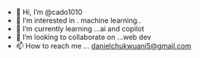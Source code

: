 - 👋 Hi, I’m @cado1010
- 👀 I’m interested in . machine learning..
- 🌱 I’m currently learning ...ai and copilot
- 💞️ I’m looking to collaborate on ...web dev
- 📫 How to reach me ... danielchukwuani5@gmail.com

<!---
cado1010/cado1010 is a ✨ special ✨ repository because its `README.md` (this file) appears on your GitHub profile.
You can click the Preview link to take a look at your changes.
--->
